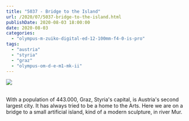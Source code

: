 ```yaml
---
title: "5037 - Bridge to the Island"
url: /2020/07/5037-bridge-to-the-island.html
publishDate: 2020-08-03 18:00:00
date: 2020-08-03
categories: 
  - "olympus-m-zuiko-digital-ed-12-100mm-f4-0-is-pro"
tags: 
  - "austria"
  - "styria"
  - "graz"
  - "olympus-om-d-e-m1-mk-ii"
---
```

<div class="container">
<div class="center"><a target="_blank" href="https://d25zfm9zpd7gm5.cloudfront.net/1200x1200/2018/20180704_164449_lr.jpg"><img class="webfeedsFeaturedVisual" src="https://d25zfm9zpd7gm5.cloudfront.net/0600x0600/2018/20180704_164449_lr.jpg" /></a></div>
</div>
<br />

With a population of 443.000, Graz, Styria's capital, is Austria's
second largest city. It has always tried to be a home to the Arts.
Here we are on a bridge to a small artificial island, kind of a
modern sculpture, in river Mur.